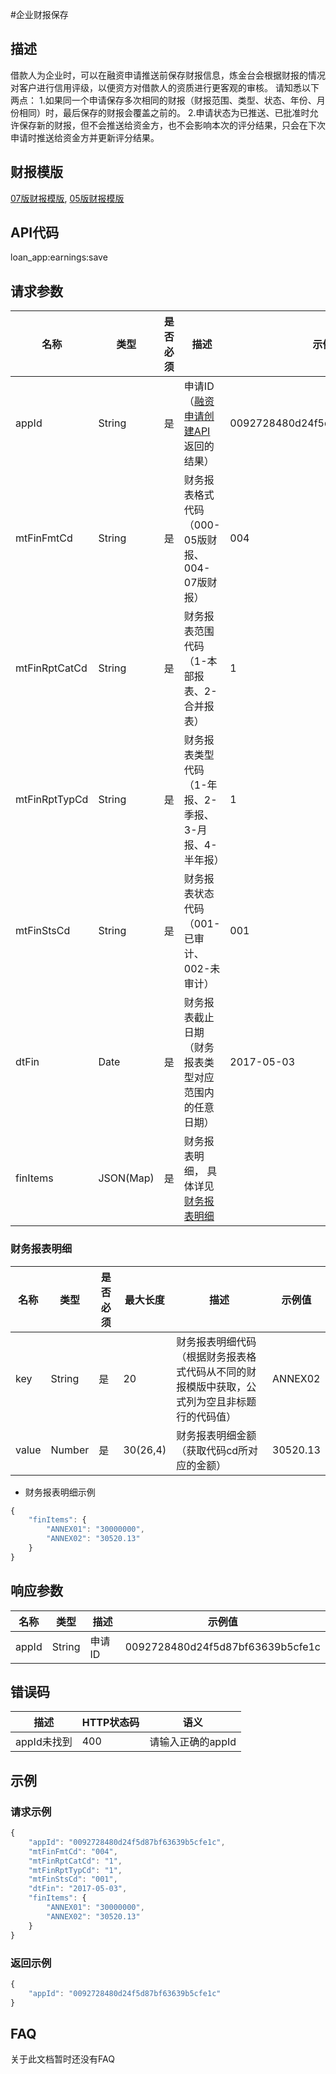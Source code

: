 #企业财报保存
## 描述
借款人为企业时，可以在融资申请推送前保存财报信息，炼金台会根据财报的情况对客户进行信用评级，以便资方对借款人的资质进行更客观的审核。
请知悉以下两点：
1.如果同一个申请保存多次相同的财报（财报范围、类型、状态、年份、月份相同）时，最后保存的财报会覆盖之前的。
2.申请状态为已推送、已批准时允许保存新的财报，但不会推送给资金方，也不会影响本次的评分结果，只会在下次申请时推送给资金方并更新评分结果。
## 财报模版
<a href="https://dcms.lianjintai.com/downloads/finance/%E7%B3%BB%E7%BB%9F07%E7%89%88%E4%BC%81%E4%B8%9A%E8%B4%A2%E5%8A%A1%E6%8A%A5%E8%A1%A8.xlsx" target="_blank">07版财报模版</a>,
<a href="https://dcms.lianjintai.com/downloads/finance/%E7%B3%BB%E7%BB%9F05%E7%89%88%E4%BC%81%E4%B8%9A%E8%B4%A2%E5%8A%A1%E6%8A%A5%E8%A1%A8.xlsx" target="_blank">05版财报模版</a>

## API代码
loan\_app:earnings:save 

## 请求参数
| 名称 | 类型 | 是否必须 | 描述 | 示例值 |
| --- | --- | --- | --- | --- |
| appId | String | 是 | 申请ID（[融资申请创建API](20_app_push.md)返回的结果） | 0092728480d24f5d87bf63639b5cfe1c |
| mtFinFmtCd | String | 是 | 财务报表格式代码（000-05版财报、004-07版财报） | 004 |
| mtFinRptCatCd | String | 是 | 财务报表范围代码（1-本部报表、2-合并报表） | 1 |
| mtFinRptTypCd | String | 是 | 财务报表类型代码（1-年报、2-季报、3-月报、4-半年报） | 1 |
| mtFinStsCd | String | 是 | 财务报表状态代码（001-已审计、002-未审计） | 001 |
| dtFin | Date | 是 | 财务报表截止日期（财务报表类型对应范围内的任意日期） | 2017-05-03 |
| finItems | JSON(Map) | 是 | 财务报表明细， 具体详见[财务报表明细](#财务报表明细) |

### 财务报表明细
| 名称 | 类型 | 是否必须 | 最大长度 | 描述 | 示例值 |
| --- | --- | --- | --- | --- | --- |
| key | String | 是 | 20 | 财务报表明细代码（根据财务报表格式代码从不同的财报模版中获取，公式列为空且非标题行的代码值） | ANNEX02 |
| value | Number | 是 | 30(26,4) | 财务报表明细金额（获取代码cd所对应的金额） | 30520.13 |

- 财务报表明细示例
```javascript
{
    "finItems": {
        "ANNEX01": "30000000",
        "ANNEX02": "30520.13"
    }
}
```

## 响应参数
| 名称 | 类型 | 描述 |示例值 |
| --- | --- | --- | --- |
| appId | String | 申请ID | 0092728480d24f5d87bf63639b5cfe1c |

## 错误码
| 描述 | HTTP状态码 | 语义 |
| --- | --- | --- | 
| appId未找到 | 400 | 请输入正确的appId |

## 示例
### 请求示例
```javascript
{
    "appId": "0092728480d24f5d87bf63639b5cfe1c", 
    "mtFinFmtCd": "004", 
    "mtFinRptCatCd": "1", 
    "mtFinRptTypCd": "1", 
    "mtFinStsCd": "001", 
    "dtFin": "2017-05-03", 
    "finItems": {
        "ANNEX01": "30000000", 
        "ANNEX02": "30520.13"
    }
}
```
### 返回示例
```javascript
{
    "appId": "0092728480d24f5d87bf63639b5cfe1c"
}
```
## FAQ
关于此文档暂时还没有FAQ
